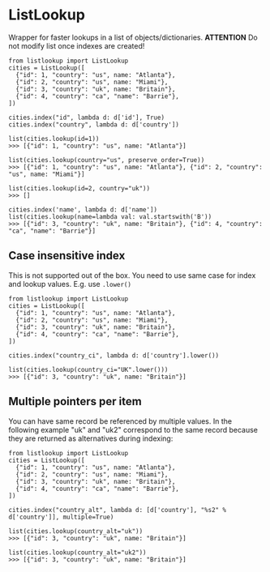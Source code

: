 # ListLookup
Wrapper for faster lookups in a list of objects/dictionaries.
**ATTENTION** Do not modify list once indexes are created!

```
from listlookup import ListLookup
cities = ListLookup([
  {"id": 1, "country": "us", name: "Atlanta"},
  {"id": 2, "country": "us", name: "Miami"},
  {"id": 3, "country": "uk", name: "Britain"},
  {"id": 4, "country": "ca", "name": "Barrie"},
])

cities.index("id", lambda d: d['id'], True)
cities.index("country", lambda d: d['country'])

list(cities.lookup(id=1))
>>> [{"id": 1, "country": "us", name: "Atlanta"}]

list(cities.lookup(country="us", preserve_order=True))
>>> [{"id": 1, "country": "us", name: "Atlanta"}, {"id": 2, "country": "us", name: "Miami"}]

list(cities.lookup(id=2, country="uk"))
>>> []

cities.index('name', lambda d: d['name'])
list(cities.lookup(name=lambda val: val.startswith('B'))
>>> [{"id": 3, "country": "uk", name: "Britain"}, {"id": 4, "country": "ca", "name": "Barrie"}]
```

## Case insensitive index
This is not supported out of the box. You need to use same case for index and lookup values. E.g. use `.lower()`
```
from listlookup import ListLookup
cities = ListLookup([
  {"id": 1, "country": "us", name: "Atlanta"},
  {"id": 2, "country": "us", name: "Miami"},
  {"id": 3, "country": "uk", name: "Britain"},
  {"id": 4, "country": "ca", "name": "Barrie"},
])

cities.index("country_ci", lambda d: d['country'].lower())

list(cities.lookup(country_ci="UK".lower()))
>>> [{"id": 3, "country": "uk", name: "Britain"}]
```

## Multiple pointers per item
You can have same record be referenced by multiple values. In the following example "uk" and
"uk2" correspond to the same record because they are returned as alternatives during indexing: 
```
from listlookup import ListLookup
cities = ListLookup([
  {"id": 1, "country": "us", name: "Atlanta"},
  {"id": 2, "country": "us", name: "Miami"},
  {"id": 3, "country": "uk", name: "Britain"},
  {"id": 4, "country": "ca", "name": "Barrie"},
])

cities.index("country_alt", lambda d: [d['country'], "%s2" % d['country']], multiple=True)

list(cities.lookup(country_alt="uk"))
>>> [{"id": 3, "country": "uk", name: "Britain"}]

list(cities.lookup(country_alt="uk2"))
>>> [{"id": 3, "country": "uk", name: "Britain"}]

```